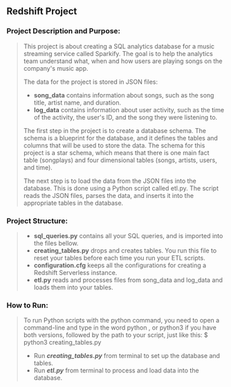 ## Redshift Project

### Project Description and Purpose:

> This project is about creating a SQL analytics database for a music streaming service called Sparkify. The goal is to help the analytics team understand what, when and how users are playing songs on the company's music app.
>
> The data for the project is stored in JSON files:
> - **song_data** contains information about songs, such as the song title, artist name, and duration.
> - **log_data** contains information about user activity, such as the time of the activity, the user's ID, and the song they were listening to.
>
> The first step in the project is to create a database schema. The schema is a blueprint for the database, and it defines the tables and columns that will be used to store the data. The schema for this project is a star schema, which means that there is one main fact table (songplays) and four dimensional tables (songs, artists, users, and time).
>
> The next step is to load the data from the JSON files into the database. This is done using a Python script called etl.py. The script reads the JSON files, parses the data, and inserts it into the appropriate tables in the database.

### Project Structure:

> - **sql_queries.py** contains all your SQL queries, and is imported into the files bellow.
> - **creating_tables.py** drops and creates tables. You run this file to reset your tables before each time you run your ETL scripts.
> - **configuration.cfg** keeps all the configurations for creating a Redshift Serverless instance.
> - **etl.py** reads and processes files from song_data and log_data and loads them into your tables.

### How to Run:

>To run Python scripts with the python command, you need to open a command-line and type in the word python , or python3 if you have both versions, followed by the path to your script, just like this: $ python3 creating_tables.py
> - Run ***creating_tables.py*** from terminal to set up the database and tables.
> - Run ***etl.py*** from terminal to process and load data into the database.

















